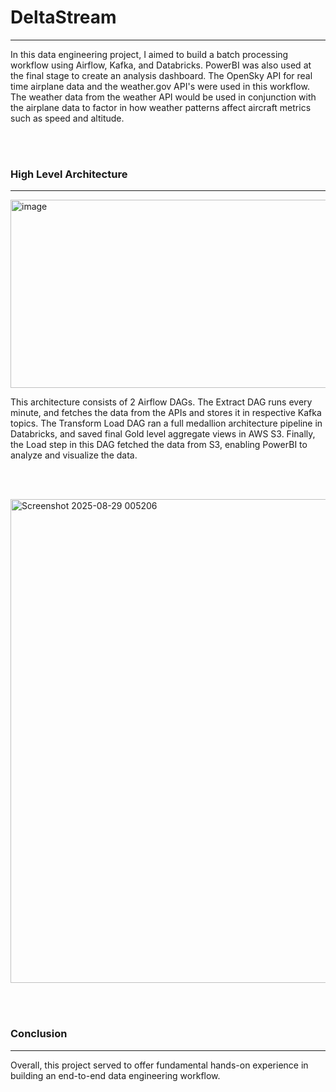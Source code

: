 # DeltaStream
---

In this data engineering project, I aimed to build a batch processing workflow using Airflow, Kafka, and Databricks. PowerBI was also used at the final stage to create an analysis dashboard. The OpenSky API for real time airplane data and the weather.gov API's were used in this workflow. The weather data from the weather API would be used in conjunction with the airplane data to factor in how weather patterns affect aircraft metrics such as speed and altitude.

</br></br>
### High Level Architecture
---
<img width="1156" height="301" alt="image" src="https://github.com/user-attachments/assets/d90b8790-6e6f-49f0-b18e-4242f3144226" />

</br>

This architecture consists of 2 Airflow DAGs. The Extract DAG runs every minute, and fetches the data from the APIs and stores it in respective Kafka topics. The Transform Load DAG ran a full medallion architecture pipeline in Databricks, and saved final Gold level aggregate views in AWS S3. Finally, the Load step in this DAG fetched the data from S3, enabling PowerBI to analyze and visualize the data. 

</br></br>

<img width="1279" height="774" alt="Screenshot 2025-08-29 005206" src="https://github.com/user-attachments/assets/2998bfae-f767-4543-a295-94c763144c5b" />

</br></br>
### Conclusion
---
Overall, this project served to offer fundamental hands-on experience in building an end-to-end data engineering workflow.
